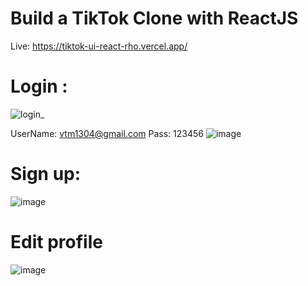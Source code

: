 # Build a TikTok Clone with ReactJS
Live: https://tiktok-ui-react-rho.vercel.app/
# Login :
![login_](https://user-images.githubusercontent.com/63965252/205225292-177f525f-c5e3-482b-a955-aee70eb79bc9.png)

UserName: vtm1304@gmail.com
Pass: 123456
<space><space>
![image](https://user-images.githubusercontent.com/63965252/205225494-13c57cb8-9beb-4520-ba37-cead77165c0c.png)

# Sign up:
![image](https://user-images.githubusercontent.com/63965252/205225849-89e0382b-a03b-494c-88b8-6cad48fcb173.png)
# Edit profile 
![image](https://user-images.githubusercontent.com/63965252/205424110-67eea008-6509-4c82-b468-af0fb1299e13.png)
